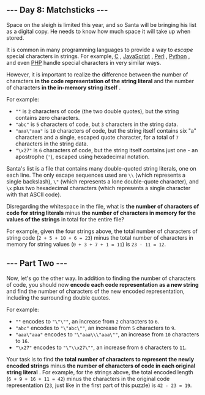 ## --- Day 8: Matchsticks ---
Space on the sleigh is limited this year, and so Santa will be bringing his list as a digital copy. He needs to know how much space it will take up when stored.

It is common in many programming languages to provide a way to  *escape*  special characters in strings.  For example,  [C](https://en.wikipedia.org/wiki/Escape_sequences_in_C) ,  [JavaScript](https://developer.mozilla.org/en-US/docs/Web/JavaScript/Reference/Global_Objects/String) ,  [Perl](http://perldoc.perl.org/perlop.html#Quote-and-Quote-like-Operators) ,  [Python](https://docs.python.org/2.0/ref/strings.html) , and even  [PHP](http://php.net/manual/en/language.types.string.php#language.types.string.syntax.double)  handle special characters in very similar ways.

However, it is important to realize the difference between the number of characters  **in the code representation of the string literal**  and the number of characters  **in the in-memory string itself** .

For example:


- `""` is `2` characters of code (the two double quotes), but the string contains zero characters.
- `"abc"` is `5` characters of code, but `3` characters in the string data.
- `"aaa\"aaa"` is `10` characters of code, but the string itself contains six "a" characters and a single, escaped quote character, for a total of `7` characters in the string data.
- `"\x27"` is `6` characters of code, but the string itself contains just one - an apostrophe (`'`), escaped using hexadecimal notation.

Santa's list is a file that contains many double-quoted string literals, one on each line.  The only escape sequences used are `\\` (which represents a single backslash), `\"` (which represents a lone double-quote character), and `\x` plus two hexadecimal characters (which represents a single character with that ASCII code).

Disregarding the whitespace in the file, what is  **the number of characters of code for string literals**  minus  **the number of characters in memory for the values of the strings**  in total for the entire file?

For example, given the four strings above, the total number of characters of string code (`2 + 5 + 10 + 6 = 23`) minus the total number of characters in memory for string values (`0 + 3 + 7 + 1 = 11`) is `23 - 11 = 12`.

## --- Part Two ---
Now, let's go the other way.  In addition to finding the number of characters of code, you should now  **encode each code representation as a new string**  and find the number of characters of the new encoded representation, including the surrounding double quotes.

For example:


- `""` encodes to `"\"\""`, an increase from `2` characters to `6`.
- `"abc"` encodes to `"\"abc\""`, an increase from `5` characters to `9`.
- `"aaa\"aaa"` encodes to `"\"aaa\\\"aaa\""`, an increase from `10` characters to `16`.
- `"\x27"` encodes to `"\"\\x27\""`, an increase from `6` characters to `11`.

Your task is to find  **the total number of characters to represent the newly encoded strings**  minus  **the number of characters of code in each original string literal** . For example, for the strings above, the total encoded length (`6 + 9 + 16 + 11 = 42`) minus the characters in the original code representation (`23`, just like in the first part of this puzzle) is `42 - 23 = 19`.

